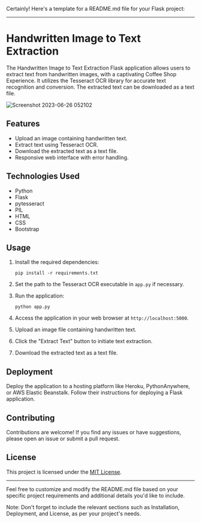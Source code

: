 Certainly! Here's a template for a README.md file for your Flask project:

---

# Handwritten Image to Text Extraction

The Handwritten Image to Text Extraction Flask application allows users to extract text from handwritten images, with a captivating Coffee Shop Experience. It utilizes the Tesseract OCR library for accurate text recognition and conversion. The extracted text can be downloaded as a text file.

![Screenshot 2023-06-26 052102](https://github.com/ad1tyahere/Image_To_Text/assets/136618806/0b5f6458-3c7d-4569-b86a-bcf3d3af5ff3)


## Features

- Upload an image containing handwritten text.
- Extract text using Tesseract OCR.
- Download the extracted text as a text file.
- Responsive web interface with error handling.

## Technologies Used

- Python
- Flask
- pytesseract
- PIL
- HTML
- CSS
- Bootstrap

## Usage

1. Install the required dependencies:
   ```
   pip install -r requirements.txt
   ```

2. Set the path to the Tesseract OCR executable in `app.py` if necessary.

3. Run the application:
   ```
   python app.py
   ```

4. Access the application in your web browser at `http://localhost:5000`.

5. Upload an image file containing handwritten text.

6. Click the "Extract Text" button to initiate text extraction.

7. Download the extracted text as a text file.

## Deployment

Deploy the application to a hosting platform like Heroku, PythonAnywhere, or AWS Elastic Beanstalk. Follow their instructions for deploying a Flask application.

## Contributing

Contributions are welcome! If you find any issues or have suggestions, please open an issue or submit a pull request.

## License

This project is licensed under the [MIT License](LICENSE).

---

Feel free to customize and modify the README.md file based on your specific project requirements and additional details you'd like to include.

Note: Don't forget to include the relevant sections such as Installation, Deployment, and License, as per your project's needs.
